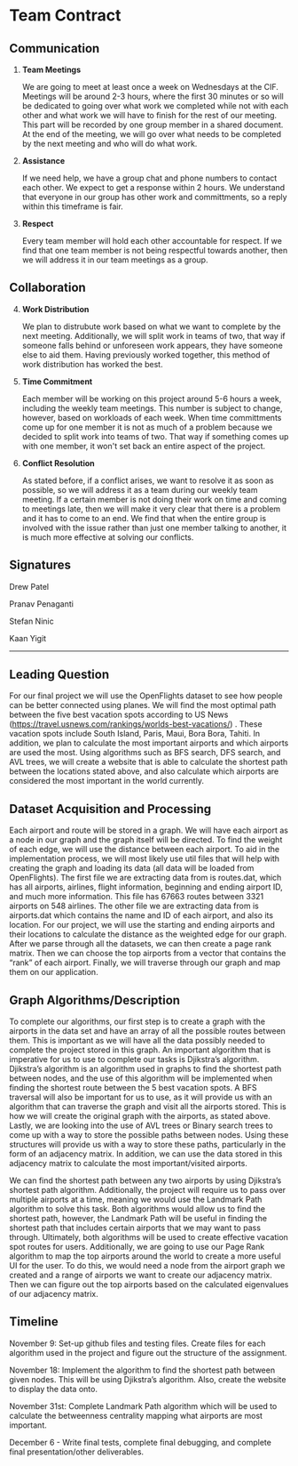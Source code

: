 # Team Contract

## Communication
1. **Team Meetings** 

    We are going to meet at least once a week on Wednesdays at the CIF. Meetings will be around 2-3 hours, where the first 30 minutes or so will be dedicated to going over what work we completed while not with each other and what work we will have to finish for the rest of our meeting. This part will be recorded by one group member in a shared document. At the end of the meeting, we will go over what needs to be completed by the next meeting and who will do what work.

2. **Assistance** 

    If we need help, we have a group chat and phone numbers to contact each other. We expect to get a response within 2 hours. We understand that everyone in our group has other work and committments, so a reply within this timeframe is fair.

3. **Respect** 

    Every team member will hold each other accountable for respect. If we find that one team member is not being respectful towards another, then we will address it in our team meetings as a group. 

## Collaboration

4. **Work Distribution** 

    We plan to distrubute work based on what we want to complete by the next meeting. Additionally, we will split work in teams of two, that way if someone falls behind or unforeseen work appears, they have someone else to aid them. Having previously worked together, this method of work distribution has worked the best.  
5. **Time Commitment** 

    Each member will be working on this project around 5-6 hours a week, including the weekly team meetings. This number is subject to change, however, based on workloads of each week. When time committments come up for one member it is not as much of a problem because we decided to split work into teams of two. That way if something comes up with one member, it won't set back an entire aspect of the project. 

6. **Conflict Resolution** 

    As stated before, if a conflict arises, we want to resolve it as soon as possible, so we will address it as a team during our weekly team meeting. If a certain member is not doing their work on time and coming to meetings late, then we will make it very clear that there is a problem and it has to come to an end. We find that when the entire group is involved with the issue rather than just one member talking to another, it is much more effective at solving our conflicts.

## Signatures

Drew Patel

Pranav Penaganti

Stefan Ninic

Kaan Yigit

-----------------------------------------------------------------------------------------------------------------------------------------------------------------------
## Leading Question 

For our final project we will use the OpenFlights dataset to see how people can be better connected using planes. We will find the most optimal path between the five best vacation spots according to US News (https://travel.usnews.com/rankings/worlds-best-vacations/) . These vacation spots include South Island, Paris, Maui, Bora Bora, Tahiti. In addition, we plan to calculate the most important airports and which airports are used the most. Using algorithms such as BFS search, DFS search, and AVL trees, we will create a website that is able to calculate the shortest path between the locations stated above, and also calculate which airports are considered the most important in the world currently.

## Dataset Acquisition and Processing

Each airport and route will be stored in a graph. We will have each airport as a node in our graph and the graph itself will be directed. To find the weight of each edge, we will use the distance between each airport. To aid in the implementation process, we will most likely use util files that will help with creating the graph and loading its data (all data will be loaded from OpenFlights). The first file we are extracting data from is routes.dat, which has all airports, airlines, flight information, beginning and ending airport ID, and much more information. This file has 67663 routes between 3321 airports on 548 airlines. The other file we are extracting data from is airports.dat which contains the name and ID of each airport, and also its location. For our project, we will use the starting and ending airports and their locations to calculate the distance as the weighted edge for our graph. After we parse through all the datasets, we can then create a page rank matrix. Then we can choose the top airports from a vector that contains the “rank” of each airport. Finally, we will traverse through our graph and map them on our application.

## Graph Algorithms/Description

To complete our algorithms, our first step is to create a graph with the airports in the data set and have an array of all the possible routes between them. This is important as we will have all the data possibly needed to complete the project stored in this graph. An important algorithm that is imperative for us to use to complete our tasks is Djikstra’s algorithm. Djikstra’s algorithm is an algorithm used in graphs to find the shortest path between nodes, and the use of this algorithm will be implemented when finding the shortest route between the 5 best vacation spots. A BFS traversal will also be important for us to use, as it will provide us with an algorithm that can traverse the graph and visit all the airports stored. This is how we will create the original graph with the airports, as stated above. Lastly, we are looking into the use of AVL trees or Binary search trees to come up with a way to store the possible paths between nodes. Using these structures will provide us with a way to store these paths, particularly in the form of an adjacency matrix. In addition, we can use the data stored in this adjacency matrix to calculate the most important/visited airports.

We can find the shortest path between any two airports by using Djikstra’s shortest path algorithm. Additionally, the project will require us to pass over multiple airports at a time, meaning we would use the Landmark Path algorithm to solve this task. Both algorithms would allow us to find the shortest path, however, the Landmark Path will be useful in finding the shortest path that includes certain airports that we may want to pass through. Ultimately, both algorithms will be used to create effective vacation spot routes for users. Additionally, we are going to use our Page Rank algorithm to map the top airports around the world to create a more useful UI for the user. To do this, we would need a node from the airport graph we created and a range of airports we want to create our adjacency matrix. Then we can figure out the top airports based on the calculated eigenvalues of our adjacency matrix.

## Timeline

November 9: Set-up github files and testing files. Create files for each algorithm used in the project and figure out the structure of the assignment. 

November 18: Implement the algorithm to find the shortest path between given nodes. This will be using Djikstra’s algorithm. Also, create the website to display the data onto.

November 31st: Complete Landmark Path algorithm which will be used to calculate the betweenness centrality mapping what airports are most important.

December 6 - Write final tests, complete final debugging, and complete final presentation/other deliverables.
